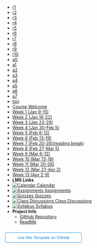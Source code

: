 - [r1](r1)
- [r2](r2)
- [r3](r3)
- [r4](r4)
- [r5](r5)
- [r6](r6)
- [r7](r7)
- [r8](r8)
- [r9](r9)
- [r10](r10)
- [a0](a0/page)
- [a1](a1/page)
- [a2](a2/page)
- [a3](a3/page)
- [a4](a4/page)
- [a5](a5/page)
- [a6](a6/page)
- [a7](a7/page)
- [tprj](tprj/page)
- [Course Welcome](course-welcome)
- [Week 1 (Jan 9-15)](module-01)
- [Week 2 (Jan 16-22)](module-02)
- [Week 3 (Jan 23-29)](module-03)
- [Week 4 (Jan 30-Feb 5)](module-04)
- [Week 5 (Feb 6-12)](module-05)
- [Week 6 (Feb 13-19)](module-06)
- [Week 7 (Feb 20-26)(reading break)](module-07)
- [Week 8 (Feb 27-Mar 5)](module-08)
- [Week 9 (Mar 6-12)](module-09)
- [Week 10 (Mar 13-19)](module-10)
- [Week 11 (Mar 20-26)](module-11)
- [Week 12 (Mar 27-Apr 2)](module-12)
- [Week 13 (Apr 2-9)](module-13)
- **LMS Links**
- [![Calendar](https://icongr.am/fontawesome/calendar.svg?size=16&color=808080) Calendar](https://canvas.sfu.ca/courses/44038/calendar)
- [![Assignments](https://icongr.am/fontawesome/pencil.svg?size=16&color=808080) Assignments](https://canvas.sfu.ca/courses/44038/assignments )
- [![Quizzes](https://icongr.am/fontawesome/check-circle.svg?size=16&color=808080) Quizzes](https://canvas.sfu.ca/courses/44038/quizzes)
- [![Class Discussions](https://icongr.am/fontawesome/comments-o.svg?size=16&color=808080) Class Discussions](https://canvas.sfu.ca/courses/44038/discussion_topics)
- [![Syllabus](https://icongr.am/fontawesome/list.svg?size=16&color=808080) Syllabus](https://canvas.sfu.ca/courses/44038/assignments/syllabus)
- **Project Info**
  - [GitHub Repository](https://github.com/hibbitts-design/docsify-open-course-starter-kit/)
  - [ReadMe](https://github.com/hibbitts-design/docsify-open-course-starter-kit/blob/main/README.md)

<form action="https://github.com/hibbitts-design/docsify-open-course-starter-kit/generate" target="_blank">
  <input type="submit" value="Use this Template on GitHub" style="cursor: pointer;margin-top:12px;padding:8px;background-color:#FFFFFF;border:1px solid #0B87DA;border-radius:.25rem;color:#0B87DA;display:inline-block;text-align:center;text-decoration:none;width:250px;-webkit-text-size-adjust:none;mso-hide:all;" />
</form>
